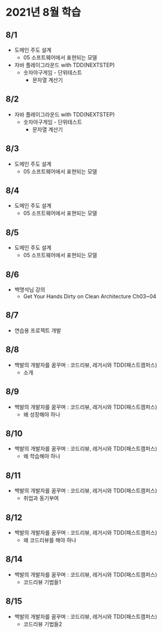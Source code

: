 # 2021년 8월 학습

## 8/1

- 도메인 주도 설계
  - 05 소프트웨어에서 표현되는 모델
- 자바 플레이그라운드 with TDD(NEXTSTEP)
  - 숫자야구게임 - 단위테스트
    - 문자열 계산기

## 8/2

- 자바 플레이그라운드 with TDD(NEXTSTEP)
  - 숫자야구게임 - 단위테스트
    - 문자열 계산기

## 8/3

- 도메인 주도 설계
  - 05 소프트웨어에서 표현되는 모델

## 8/4

- 도메인 주도 설계
  - 05 소프트웨어에서 표현되는 모델

## 8/5

- 도메인 주도 설계
  - 05 소프트웨어에서 표현되는 모델

## 8/6

- 백명석님 강의
  - Get Your Hands Dirty on Clean Architecture Ch03~04

## 8/7

- 연습용 프로젝트 개발

## 8/8

- 백발의 개발자를 꿈꾸며 : 코드리뷰, 레거시와 TDD(패스트캠퍼스)
  - 소개

## 8/9

- 백발의 개발자를 꿈꾸며 : 코드리뷰, 레거시와 TDD(패스트캠퍼스)
  - 왜 성장해야 하나

## 8/10

- 백발의 개발자를 꿈꾸며 : 코드리뷰, 레거시와 TDD(패스트캠퍼스)
  - 왜 학습해야 하나

## 8/11

- 백발의 개발자를 꿈꾸며 : 코드리뷰, 레거시와 TDD(패스트캠퍼스)
  - 취업과 동기부여

## 8/12

- 백발의 개발자를 꿈꾸며 : 코드리뷰, 레거시와 TDD(패스트캠퍼스)
  - 왜 코드리뷰를 해야 하나

## 8/14

- 백발의 개발자를 꿈꾸며 : 코드리뷰, 레거시와 TDD(패스트캠퍼스)
  - 코드리뷰 기법들1

## 8/15

- 백발의 개발자를 꿈꾸며 : 코드리뷰, 레거시와 TDD(패스트캠퍼스)
  - 코드리뷰 기법들2
